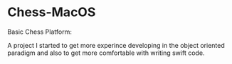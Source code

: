 # Chess-MacOS
Basic Chess Platform:

A project I started to get more experince developing in the object oriented paradigm 
and also to get more comfortable with writing swift code.

